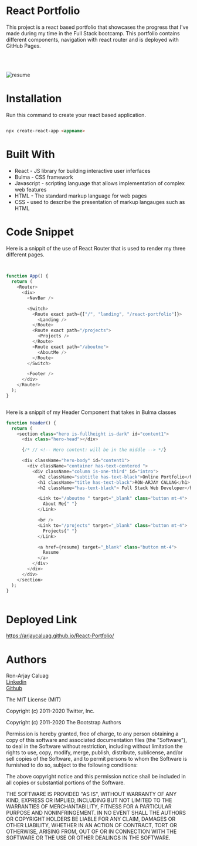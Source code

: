 # **React Portfolio**

This project is a react based portfolio that showcases the progress that I've made during my time in the Full Stack bootcamp. This portfolio contains different components, navigation with react router and is deployed with GitHub Pages.

<br><br>

![resume](https://user-images.githubusercontent.com/52800632/109608061-1b0b8400-7ade-11eb-9239-cdf5661152fc.gif)





# **Installation**

Run this command to create your react based application.

```html

npx create-react-app <appname>

```

# **Built With**

<ul>
    <li> React - JS library for building interactive user inferfaces
    <li> Bulma - CSS framework
    <li> Javascript - scripting language that allows implementation of complex web features
    <li> HTML - The standard markup language for web pages 
    <li> CSS - used to describe the presentation of markup langauges such as HTML </li>
</ul>

# **Code Snippet**
Here is a snippit of the use of React Router that is used to render my three different pages.

```js
 
  
function App() {
  return (
    <Router>
      <div>
        <NavBar />

        <Switch>
          <Route exact path={["/", "landing", "/react-portfolio"]}>
            <Landing />
          </Route>
          <Route exact path="/projects">
            <Projects />
          </Route>
          <Route exact path="/aboutme">
            <AboutMe />
          </Route>
        </Switch>

        <Footer />
      </div>
    </Router>
  );
}



```
Here is a snippit of my Header Component that takes in Bulma classes
```js
function Header() {
  return (
    <section class="hero is-fullheight is-dark" id="content1">
      <div class="hero-head"></div>

      {/* // <!-- Hero content: will be in the middle --> */}

      <div className="hero-body" id="content1">
        <div className="container has-text-centered ">
          <div className="column is-one-third" id="intro">
            <h2 className="subtitle has-text-black">Online Portfolio</h2>
            <h1 className="title has-text-black">RON-ARJAY CALUAG</h1>
            <h2 className="has-text-black"> Full Stack Web Developer</h2>

            <Link to="/aboutme " target="_blank" class="button mt-4">
              About Me{" "}
            </Link>

            <br />
            <Link to="/projects" target="_blank" class="button mt-4">
              Projects{" "}
            </Link>

            <a href={resume} target="_blank" class="button mt-4">
              Resume
            </a>
          </div>
        </div>
      </div>
    </section>
  );
}



```
# **Deployed Link**

https://arjaycaluag.github.io/React-Portfolio/
# **Authors**

Ron-Arjay Caluag<br>
[Linkedin](https://www.linkedin.com/in/ron-arjay-caluag-00b29b182/)<br>
[Github](https://github.com/ArjayCaluag)


The MIT License (MIT)

Copyright (c) 2011-2020 Twitter, Inc.

Copyright (c) 2011-2020 The Bootstrap Authors

Permission is hereby granted, free of charge, to any person obtaining a copy of this software and associated documentation files (the "Software"), to deal in the Software without restriction, including without limitation the rights to use, copy, modify, merge, publish, distribute, sublicense, and/or sell copies of the Software, and to permit persons to whom the Software is furnished to do so, subject to the following conditions:

The above copyright notice and this permission notice shall be included in all copies or substantial portions of the Software.

THE SOFTWARE IS PROVIDED "AS IS", WITHOUT WARRANTY OF ANY KIND, EXPRESS OR IMPLIED, INCLUDING BUT NOT LIMITED TO THE WARRANTIES OF MERCHANTABILITY, FITNESS FOR A PARTICULAR PURPOSE AND NONINFRINGEMENT. IN NO EVENT SHALL THE AUTHORS OR COPYRIGHT HOLDERS BE LIABLE FOR ANY CLAIM, DAMAGES OR OTHER LIABILITY, WHETHER IN AN ACTION OF CONTRACT, TORT OR OTHERWISE, ARISING FROM, OUT OF OR IN CONNECTION WITH THE SOFTWARE OR THE USE OR OTHER DEALINGS IN THE SOFTWARE.
